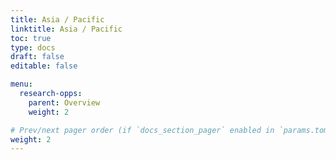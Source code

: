 ```yaml
---
title: Asia / Pacific
linktitle: Asia / Pacific
toc: true
type: docs
draft: false
editable: false

menu:
  research-opps:
    parent: Overview
    weight: 2

# Prev/next pager order (if `docs_section_pager` enabled in `params.toml`)
weight: 2
---
```

